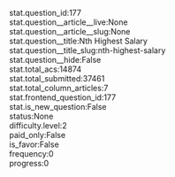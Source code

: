 stat.question_id:177  
stat.question__article__live:None  
stat.question__article__slug:None  
stat.question__title:Nth Highest Salary  
stat.question__title_slug:nth-highest-salary  
stat.question__hide:False  
stat.total_acs:14874  
stat.total_submitted:37461  
stat.total_column_articles:7  
stat.frontend_question_id:177  
stat.is_new_question:False  
status:None  
difficulty.level:2  
paid_only:False  
is_favor:False  
frequency:0  
progress:0  
